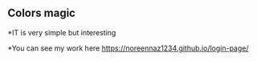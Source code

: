 ## Colors magic ##
*IT is very simple but interesting



*You can see my work here
https://noreennaz1234.github.io/login-page/
